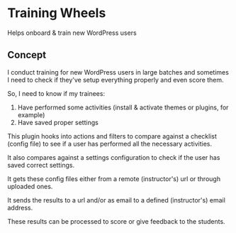 # Training Wheels

Helps onboard & train new WordPress users

## Concept

I conduct training for new WordPress users in large batches and sometimes I need to check if they've setup everything properly and even score them.

So, I need to know if my trainees:

 1. Have performed some activities (install & activate themes or plugins, for example)
 1. Have saved proper settings
 
This plugin hooks into actions and filters to compare against a checklist (config file) to see if a user has performed all the necessary activities.

It also compares against a settings configuration to check if the user has saved correct settings.

It gets these config files either from a remote (instructor's) url or through uploaded ones.

It sends the results to a url and/or as email to a defined (instructor's) email address.

These results can be processed to score or give feedback to the students.
